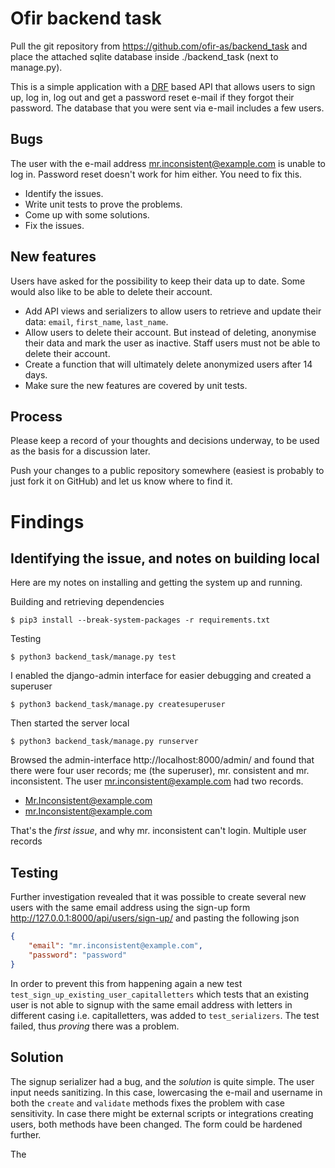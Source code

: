 # Ofir backend task

Pull the git repository from <https://github.com/ofir-as/backend_task> and
place the attached sqlite database inside ./backend_task (next to manage.py).

This is a simple application with a [DRF](https://www.django-rest-framework.org/)
based API that allows users to sign up, log in, log out and get
a password reset e-mail if they forgot their password. The database that you
were sent via e-mail includes a few users.

## Bugs

The user with the e-mail address <mr.inconsistent@example.com> is unable to
log in. Password reset doesn't work for him either. You need to fix this.

 * Identify the issues.
 * Write unit tests to prove the problems.
 * Come up with some solutions.
 * Fix the issues.

## New features

Users have asked for the possibility to keep their data up to date. Some would
also like to be able to delete their account.

 * Add API views and serializers to allow users to retrieve and update their
   data: `email`, `first_name`, `last_name`.
 * Allow users to delete their account. But instead of deleting, anonymise
   their data and mark the user as inactive. Staff users must not be able to
   delete their account.
 * Create a function that will ultimately delete anonymized users after
   14 days.
 * Make sure the new features are covered by unit tests.

## Process

Please keep a record of your thoughts and decisions underway, to be used as the basis for a discussion later.

Push your changes to a public repository somewhere (easiest is probably to just fork it on GitHub) and let us know where to find it.

# Findings


## Identifying the issue, and notes on building local 

Here are my notes on installing and getting the system up and running.

Building and retrieving dependencies 

`$ pip3 install --break-system-packages -r requirements.txt`

Testing 

`$ python3 backend_task/manage.py test`

I enabled the django-admin interface for easier debugging and created a superuser

`$ python3 backend_task/manage.py createsuperuser`

Then started the server local

`$ python3 backend_task/manage.py runserver`

Browsed the admin-interface http://localhost:8000/admin/ and found that there were four user records; me (the superuser), mr. consistent and mr. inconsistent. The user mr.inconsistent@example.com had two records.

* Mr.Inconsistent@example.com
* mr.Inconsistent@example.com

That's the *first issue*, and why mr. inconsistent can't login. Multiple user records

## Testing

Further investigation revealed that it was possible to create several new users with the same email address using the sign-up form http://127.0.0.1:8000/api/users/sign-up/ and pasting the following json
```json
{
    "email": "mr.inconsistent@example.com",
    "password": "password"
}
```
In order to prevent this from happening again a new test `test_sign_up_existing_user_capitalletters` which tests that an existing user is not able to signup with the same email address with letters in different casing i.e. capitalletters, was added to `test_serializers`. The test failed, thus *proving* there was a problem.

## Solution

The signup serializer had a bug, and the *solution* is quite simple. The user input needs sanitizing. In this case, lowercasing the e-mail and username in both the `create` and `validate` methods fixes the problem with case sensitivity. In case there might be external scripts or integrations creating users, both methods have been changed. The form could be hardened further.

The 
